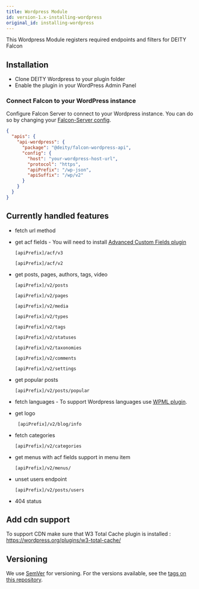 ```yaml
---
title: Wordpress Module
id: version-1.x-installing-wordpress
original_id: installing-wordpress
---
```


This Wordpress Module registers required endpoints and filters for DEITY Falcon

## Installation

- Clone DEITY Wordpress to your plugin folder
- Enable the plugin in your WordPress Admin Panel

### Connect Falcon to your WordPress instance

Configure Falcon Server to connect to your Wordpress instance.
You can do so by changing your [Falcon-Server config](miscellaneous/config.md).

```json
{
  "apis": {
    "api-wordpress": {
      "package": "@deity/falcon-wordpress-api",
      "config": {
        "host": "your-wordpress-host-url",
        "protocol": "https",
        "apiPrefix": "/wp-json",
        "apiSuffix": "/wp/v2"
      }
    }
  }
}
```

## Currently handled features

- fetch url method
- get acf fields - You will need to install [Advanced Custom Fields plugin](https://www.advancedcustomfields.com/)
    ```text
    [apiPrefix]/acf/v3
    ```
    ```text
    [apiPrefix]/acf/v2
    ```

- get posts, pages, authors, tags, video
    ```text
    [apiPrefix]/v2/posts
    ```
    ```text
    [apiPrefix]/v2/pages
    ```
    ```text
    [apiPrefix]/v2/media
    ```
    ```text
    [apiPrefix]/v2/types
    ```
    ```text
    [apiPrefix]/v2/tags
    ```
    ```text
    [apiPrefix]/v2/statuses
    ```
    ```text
    [apiPrefix]/v2/taxonomies
    ```
    ```text
    [apiPrefix]/v2/comments
    ```
    ```text
    [apiPrefix]/v2/settings
    ```

- get popular posts
    ```text
    [apiPrefix]/v2/posts/popular
    ```

- fetch languages - To support Wordpress languages use [WPML plugin](https://wpml.org/).

- get logo
   ```text
    [apiPrefix]/v2/blog/info
   ```

- fetch categories
    ```text
    [apiPrefix]/v2/categories
    ```

- get menus with acf fields support in menu item
    ```text
    [apiPrefix]/v2/menus/
    ```

- unset users endpoint
    ```text
    [apiPrefix]/v2/posts/users
    ```

- 404 status

## Add cdn support

To support CDN make sure that W3 Total Cache plugin is installed : https://wordpress.org/plugins/w3-total-cache/

## Versioning

We use [SemVer](http://semver.org/) for versioning. For the versions available, see the [tags on this repository](https://github.com/deity-io/falcon-wordpress-module/tags).